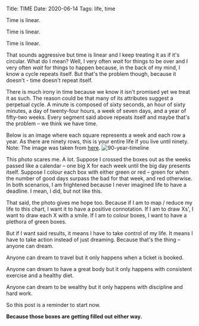Title: TIME
Date: 2020-06-14
Tags: life, time

Time is linear.

Time is linear.

Time is linear.

That sounds aggressive but time is linear and I keep treating it as if it's circular. What do I mean? Well, I very often _wait_ for things to be over and I very often _wait_ for things to happen because, in the back of my mind, I know a cycle repeats itself. But that's the problem though, because it doesn't - time doesn't repeat itself.

There is much irony in time because we know it isn't promised yet we treat it as such. The reason could be that many of its attributes suggest a perpetual cycle. A minute is composed of sixty seconds, an hour of sixty minutes, a day of twenty-four hours, a week of seven days, and a year of fifty-two weeks. Every segment said above repeats itself and maybe that's the problem – we think we have time.

Below is an image where each square represents a week and each row a year. As there are ninety rows, this is your entire life if you live until ninety. Note: The image was taken from [here](https://waitbutwhy.com/2014/05/life-weeks.html).
![90-year-timeline]({attach}images/90-year-timeline.png)

This photo scares me. A lot. Suppose I crossed the boxes out as the weeks passed like a calendar – one big X for each week until the big day presents itself. Suppose I colour each box with either green or red – green for when the number of good days surpass the bad for that week, and red otherwise. In both scenarios, I am frightened because I never imagined life to have a deadline. I mean, I did, but not like this.

That said, the photo gives me hope too. Because if I am to map / reduce my life to this chart, I want it to have a positive connotation. If I am to draw Xs', I want to draw each X with a smile. If I am to colour boxes, I want to have a plethora of green boxes.

But if I want said results, it means I have to take control of my life. It means I have to take action instead of just dreaming. Because that's the thing – anyone can dream.

Anyone can dream to travel but it only happens when a ticket is booked.

Anyone can dream to have a great body but it only happens with consistent exercise and a healthy diet.

Anyone can dream to be wealthy but it only happens with discipline and hard work.

So this post is a reminder to start now.

__Because those boxes are getting filled out either way.__

